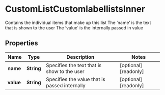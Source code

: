 

# CustomListCustomlabellistsInner

Contains the individual items that make up this list  The ‘name’ is the text that is shown to the user The ‘value’ is the internally passed in value

## Properties

| Name | Type | Description | Notes |
|------------ | ------------- | ------------- | -------------|
|**name** | **String** | Specifies the text that is show to the user |  [optional] [readonly] |
|**value** | **String** | Specifies the value that is passed internally |  [optional] [readonly] |



